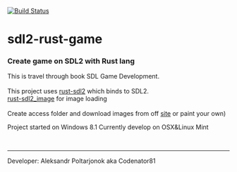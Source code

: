 [![Build Status](https://travis-ci.org/Codenator81/sdl2-rust-game.png?branch=master)](https://travis-ci.org/Codenator81/sdl2-rust-game)
<br>
# sdl2-rust-game
<h3>Create game on SDL2 with Rust lang</h3>

This is travel through book SDL Game Development.<br><br>
This project uses [rust-sdl2](https://github.com/AngryLawyer/rust-sdl2) which binds to SDL2.<br>
[rust-sdl2_image](https://github.com/xsleonard/rust-sdl2_image) for image loading <br>
<br>
Create access folder and download images from off [site](https://www.packtpub.com/game-development/sdl-game-development) or paint your own)

Project started on Windows 8.1
Currently develop on OSX&Linux Mint

<br>
<hr>
Developer:
Aleksandr Poltarjonok aka Codenator81

<br>